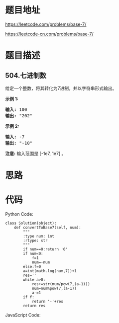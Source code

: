 # 题目地址
https://leetcode.com/problems/base-7/

https://leetcode-cn.com/problems/base-7/
# 题目描述
## 504.七进制数
<p>给定一个整数，将其转化为7进制，并以字符串形式输出。</p>

<p><strong>示例 1:</strong></p>

<pre>
<strong>输入:</strong> 100
<strong>输出:</strong> &quot;202&quot;
</pre>

<p><strong>示例 2:</strong></p>

<pre>
<strong>输入:</strong> -7
<strong>输出:</strong> &quot;-10&quot;
</pre>

<p><strong>注意:</strong> 输入范围是&nbsp;[-1e7, 1e7] 。</p>

# 思路

# 代码
Python Code:

```
class Solution(object):
    def convertToBase7(self, num):
        """
        :type num: int
        :rtype: str
        """
        if num==0:return '0'
        if num<0:
            f=1
            num=-num
        else:f=0
        a=int(math.log(num,7))+1
        res=''
        while a>0:
            res+=str(num/pow(7,(a-1)))
            num=num%pow(7,(a-1))
            a-=1
        if f:
            return '-'+res
        return res
```
JavaScript Code:

```

```
